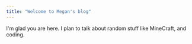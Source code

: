 ```yaml
---
title: "Welcome to Megan's blog"
---
```


I'm glad you are here. I plan to talk about random stuff like MineCraft, and coding.
